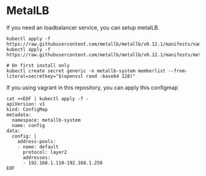 # MetalLB
If you need an loadbalancer service, you can setup metalLB.

```
kubectl apply -f https://raw.githubusercontent.com/metallb/metallb/v0.12.1/manifests/namespace.yaml
kubectl apply -f https://raw.githubusercontent.com/metallb/metallb/v0.12.1/manifests/metallb.yaml

# On first install only
kubectl create secret generic -n metallb-system memberlist --from-literal=secretkey="$(openssl rand -base64 128)"
```

If you using vagrant in this repository, you can apply this configmap
```
cat <<EOF | kubectl apply -f -
apiVersion: v1
kind: ConfigMap
metadata:
  namespace: metallb-system
  name: config
data:
  config: |
    address-pools:
    - name: default
      protocol: layer2
      addresses:
      - 192.168.1.110-192.168.1.250
EOF
```
